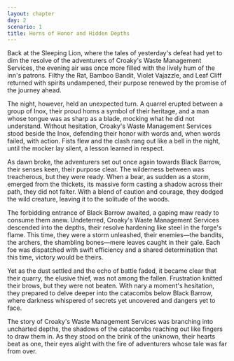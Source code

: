 ```yaml
---
layout: chapter
day: 2
scenario: 1
title: Horns of Honor and Hidden Depths
---
```


Back at the Sleeping Lion, where the tales of yesterday's defeat had yet to dim
the resolve of the adventurers of Croaky's Waste Management Services, the
evening air was once more filled with the lively hum of the inn's patrons.
Filthy the Rat, Bamboo Bandit, Violet Vajazzle, and Leaf Cliff returned with
spirits undampened, their purpose renewed by the promise of the journey ahead.

The night, however, held an unexpected turn. A quarrel erupted between a group
of Inox, their proud horns a symbol of their heritage, and a man whose tongue
was as sharp as a blade, mocking what he did not understand. Without hesitation,
Croaky's Waste Management Services stood beside the Inox, defending their honor
with words and, when words failed, with action. Fists flew and the clash rang
out like a bell in the night, until the mocker lay silent, a lesson learned in
respect.

As dawn broke, the adventurers set out once again towards Black Barrow, their
senses keen, their purpose clear. The wilderness between was treacherous, but
they were ready. When a bear, as sudden as a storm, emerged from the thickets,
its massive form casting a shadow across their path, they did not falter. With a
blend of caution and courage, they dodged the wild creature, leaving it to the
solitude of the woods.

The forbidding entrance of Black Barrow awaited, a gaping maw ready to consume
them anew. Undeterred, Croaky's Waste Management Services descended into the
depths, their resolve hardening like steel in the forge's flame. This time, they
were a storm unleashed, their enemies—the bandits, the archers, the shambling
bones—mere leaves caught in their gale. Each foe was dispatched with swift
efficiency and a shared determination that this time, victory would be theirs.

Yet as the dust settled and the echo of battle faded, it became clear that their
quarry, the elusive thief, was not among the fallen. Frustration knitted their
brows, but they were not beaten. With nary a moment's hesitation, they prepared
to delve deeper into the catacombs below Black Barrow, where darkness whispered
of secrets yet uncovered and dangers yet to face.

The story of Croaky's Waste Management Services was branching into uncharted
depths, the shadows of the catacombs reaching out like fingers to draw them in.
As they stood on the brink of the unknown, their hearts beat as one, their eyes
alight with the fire of adventurers whose tale was far from over.
